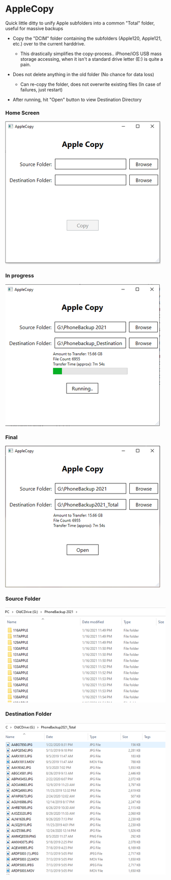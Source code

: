 # AppleCopy
Quick little ditty to unify Apple subfolders into a common "Total" folder,  useful for massive backups


 * Copy the "DCIM" folder containing the subfolders (Apple120, Apple121, etc.) over to the current harddrive.
   * This drastically simplifies the copy-process..  iPhone/iOS USB mass storage accessing, when it isn't a standard drive letter (E:\) is quite a pain.


* Does not delete anything in the old folder (No chance for data loss)
   * Can re-copy the folder, does not overwrite existing files (In case of failures, just restart)
* After running, hit "Open" button to view Destination Directory

### Home Screen
![Home screen](./AppleCopy/Docs/Base_Screen.png?raw=true "Home Screen")

### In progress
![Mid-Execution](./AppleCopy/Docs/Running_Screen.png?raw=true "Running")

### Final
![post-transfer screen](./AppleCopy/Docs/Final_Screen.png?raw=true "Final Screen")

### Source Folder
![Typical Source folder](./AppleCopy/Docs/Source_Folder.png?raw=true "Source Folder")

### Destination Folder
![Destination folder](./AppleCopy/Docs/Dest_Folder.png?raw=true "Destination Folder")

